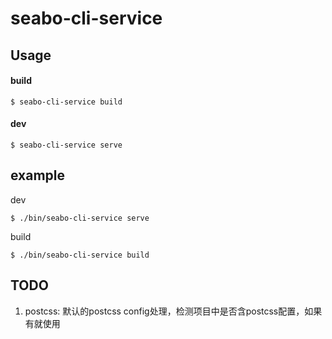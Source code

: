 # seabo-cli-service

## Usage

#### build

```
$ seabo-cli-service build
```

#### dev

```
$ seabo-cli-service serve
```

## example

dev

```
$ ./bin/seabo-cli-service serve
```

build

```
$ ./bin/seabo-cli-service build
```


## TODO
1. postcss: 默认的postcss config处理，检测项目中是否含postcss配置，如果有就使用
